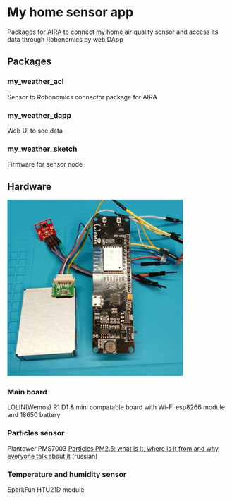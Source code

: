 My home sensor app
==================
Packages for AIRA to connect my home air quality sensor and access its data through Robonomics by web DApp


Packages
--------

### my_weather_acl
Sensor to Robonomics connector package for AIRA

### my_weather_dapp
Web UI to see data

### my_weather_sketch
Firmware for sensor node


Hardware
--------

<img src="https://github.com/khssnv/my_weather/raw/master/sensor.jpg" height="400">

### Main board
LOLIN(Wemos) R1 D1 & mini compatable board with Wi-Fi esp8266 module and 18650 battery

### Particles sensor
Plantower PMS7003
[Particles PM2.5: what is it, where is it from and why everyone talk about it](https://airkaz.org/pm25.php) (russian)

### Temperature and humidity sensor
SparkFun HTU21D module
